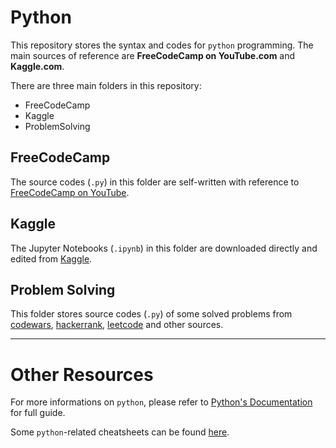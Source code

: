 # Python

This repository stores the syntax and codes for `python` programming. The main sources of reference are **FreeCodeCamp on YouTube.com** and **Kaggle.com**.

There are three main folders in this repository:

* FreeCodeCamp
* Kaggle
* ProblemSolving

## FreeCodeCamp

The source codes (`.py`) in this folder are self-written with reference to [FreeCodeCamp on YouTube](https://www.youtube.com/watch?v=rfscVS0vtbw).

## Kaggle

The Jupyter Notebooks (`.ipynb`) in this folder are downloaded directly and edited from [Kaggle](https://www.kaggle.com/learn/python).

## Problem Solving

This folder stores source codes (`.py`) of some solved problems from [codewars](https://www.codewars.com/), [hackerrank](https://www.hackerrank.com/dashboard), [leetcode](https://leetcode.com/) and other sources.

---

# Other Resources

For more informations on `python`, please refer to [Python's Documentation](https://docs.python.org/3/) for full guide.

Some `python`-related cheatsheets can be found [here](https://blog.finxter.com/collection-5-cheat-sheets-every-python-coder-must-own/).